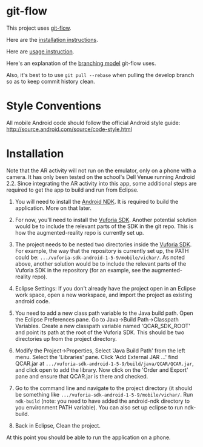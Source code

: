 git-flow
========
This project uses [git-flow](https://github.com/nvie/gitflow/).

Here are the [installation instructions](https://github.com/nvie/gitflow/wiki/Installation).

Here are [usage instruction](http://jeffkreeftmeijer.com/2010/why-arent-you-using-git-flow/).

Here's an explanation of the [branching model](http://nvie.com/posts/a-successful-git-branching-model/) git-flow uses.

Also, it's best to to use `git pull --rebase` when pulling the develop branch so as to keep commit history clean.

Style Conventions
=================

All mobile Android code should follow the official Android style guide: http://source.android.com/source/code-style.html

Installation
===========

Note that the AR activity will not run on the emulator, only on a phone with a camera. It has only been tested on the school's Dell Venue running Android 2.2. Since integrating the AR activity into this app, some additional steps are required to get the app to build and run from Eclipse.

1. You will need to install the [Android NDK](http://developer.android.com/tools/sdk/ndk/index.html). It is required to build the application. More on that later.

2. For now, you'll need to install the [Vuforia SDK](https://ar.qualcomm.at/qdevnet/). Another potential solution would be to include the relevant parts of the SDK in the git repo. This is how the augmented-reality repo is currently set up.

3. The project needs to be nested two directories inside the [Vuforia SDK](https://ar.qualcomm.at/qdevnet/). For example, the way that the repository is currently set up, the PATH could be: `.../vuforia-sdk-android-1-5-9/mobile/vichar/`. As noted above, another solution would be to include the relevant parts of the Vuforia SDK in the repository (for an example, see the augmented-reality repo).

4. Eclipse Settings: If you don't already have the project open in an Eclipse work space, open a new workspace, and import the project as existing android code. 

5. You need to add a new class path variable to the Java build path. Open the Eclipse Preferences pane. Go to Java->Build Path->Classpath Variables. Create a new classpath variable named 'QCAR_SDK_ROOT' and point its path at the root of the Vuforia SDK. This should be two directories up from the project directory.

6. Modify the Project->Properties, Select 'Java Build Path' from the left menu. Select the 'Libraries' pane. Click 'Add External JAR …' find QCAR.jar at `.../vuforia-sdk-android-1-5-9/build/java/QCAR/QCAR.jar`, and click open to add the library. Now click on the 'Order and Export' pane and ensure that QCAR.jar is there and checked. 

7. Go to the command line and navigate to the project directory (it should be something like `.../vuforia-sdk-android-1-5-9/mobile/vichar/`. Run `ndk-build` (note: you need to have added the android-ndk directory to you environment PATH variable). You can also set up eclipse to run ndk-build. 

8. Back in Eclipse, Clean the project. 

At this point you should be able to run the application on a phone. 


